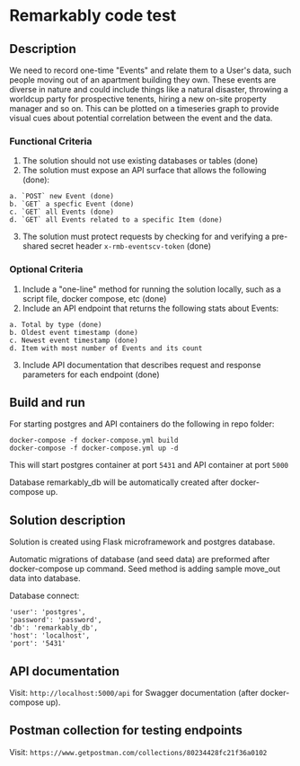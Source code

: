 # Remarkably code test

## Description
We need to record one-time "Events" and relate them to a User's data, such people moving out of an apartment building they own. These events are diverse in nature and could include things like a natural disaster, throwing a worldcup party for prospective tenents, hiring a new on-site property manager and so on. This can be plotted on a timeseries graph to provide visual cues about potential correlation between the event and the data.

### Functional Criteria

 1. The solution should not use existing databases or tables (done)
 2. The solution must expose an API surface that allows the following (done):
  ```
  a. `POST` new Event (done)
  b. `GET` a specfic Event (done)
  c. `GET` all Events (done)
  d. `GET` all Events related to a specific Item (done)
  ```
 3. The solution must protect requests by checking for and verifying a pre-shared secret header `x-rmb-eventscv-token` (done)
 
 ### Optional Criteria
 
 1. Include a "one-line" method for running the solution locally, such as a script file, docker compose, etc (done)
 2. Include an API endpoint that returns the following stats about Events:
   ```
   a. Total by type (done)
   b. Oldest event timestamp (done)
   c. Newest event timestamp (done)
   d. Item with most number of Events and its count
   ```
 3. Include API documentation that describes request and response parameters for each endpoint (done)

## Build and run

For starting postgres and API containers do the following in repo folder:

`docker-compose -f docker-compose.yml build` \
`docker-compose -f docker-compose.yml up -d`

This will start postgres container at port `5431` and API container at port `5000`

Database remarkably_db will be automatically created after docker-compose up.

## Solution description

Solution is created using Flask microframework and postgres database. 

Automatic migrations of database (and seed data) are preformed after docker-compose up command. Seed method is adding sample move_out data into database.

Database connect:
```
'user': 'postgres',
'password': 'password',
'db': 'remarkably_db',
'host': 'localhost',
'port': '5431'
```
## API documentation

Visit: `http://localhost:5000/api` for Swagger documentation (after docker-compose up).

## Postman collection for testing endpoints

Visit: `https://www.getpostman.com/collections/80234428fc21f36a0102`